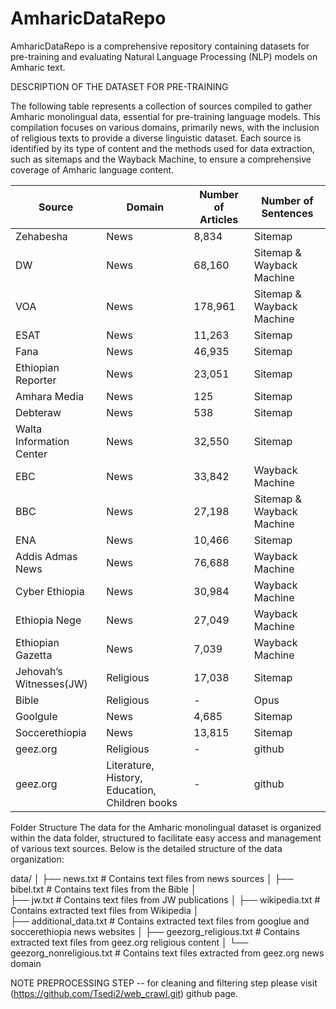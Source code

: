 # AmharicDataRepo
AmharicDataRepo is a comprehensive repository containing datasets for pre-training and evaluating Natural Language Processing (NLP) models on Amharic text. 

DESCRIPTION OF THE DATASET FOR PRE-TRAINING

The following table represents a collection of sources compiled to gather Amharic monolingual data, essential for pre-training language models. This compilation focuses on various domains, primarily news, with the inclusion of religious texts to provide a diverse linguistic dataset. Each source is identified by its type of content and the methods used for data extraction, such as sitemaps and the Wayback Machine, to ensure a comprehensive coverage of Amharic language content.


| Source                  | Domain     | Number of Articles | Number of Sentences                |
|-------------------------|------------|--------------------|------------------------------------|
| Zehabesha               | News       | 8,834              | Sitemap                            |
| DW                      | News       | 68,160             | Sitemap & Wayback Machine          |
| VOA                     | News       | 178,961            | Sitemap & Wayback Machine          |
| ESAT                    | News       | 11,263             | Sitemap                            |
| Fana                    | News       | 46,935             | Sitemap                            |
| Ethiopian Reporter      | News       | 23,051             | Sitemap                            |
| Amhara Media            | News       | 125                | Sitemap                            |
| Debteraw                | News       | 538                | Sitemap                            |
| Walta Information Center| News       | 32,550             | Sitemap                            |
| EBC                     | News       | 33,842             | Wayback Machine                    |
| BBC                     | News       | 27,198             | Sitemap & Wayback Machine          |
| ENA                     | News       | 10,466             | Sitemap                            |
| Addis Admas News        | News       | 76,688             | Wayback Machine                    |
| Cyber Ethiopia          | News       | 30,984             | Wayback Machine                    |
| Ethiopia Nege           | News       | 27,049             | Wayback Machine                    |
| Ethiopian Gazetta       | News       | 7,039              | Wayback Machine                    |
| Jehovah’s Witnesses(JW) | Religious  | 17,038             | Sitemap                            |
| Bible                   | Religious  | -                  | Opus                               |
| Goolgule                | News       |4,685               | Sitemap                            |
| Soccerethiopia          | News       |13,815              | Sitemap                            |
| geez.org                | Religious  | -                  | github                             |
| geez.org                | Literature, History, Education, Children books| -                    | github                            |


Folder Structure
The data for the Amharic monolingual dataset is organized within the data folder, structured to facilitate easy access and management of various text sources. Below is the detailed structure of the data organization:

data/
│
├── news.txt                            # Contains text files from news sources
│
├── bibel.txt                           # Contains text files from the Bible
│   
├── jw.txt                              # Contains text files from JW publications
│ 
├── wikipedia.txt                       # Contains extracted text files from Wikipedia
│   
├── additional_data.txt                 # Contains extracted text files from googlue and soccerethiopia news websites
│
├── geezorg_religious.txt               # Contains extracted text files from geez.org religious content
│
└── geezorg_nonreligious.txt            # Contains text files extracted from geez.org news domain
    


NOTE
PREPROCESSING STEP 
 -- for cleaning and filtering step please visit (https://github.com/Tsedi2/web_crawl.git) github page.